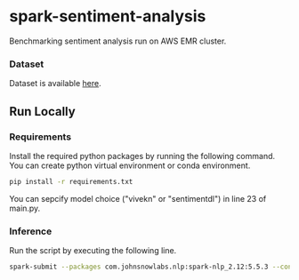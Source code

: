 # spark-sentiment-analysis
Benchmarking sentiment analysis run on AWS EMR cluster.

### Dataset
Dataset is available [here](https://www.kaggle.com/datasets/kazanova/sentiment140?resource=download).

## Run Locally

### Requirements

Install the required python packages by running the following command. You can create python virtual environment or conda environment.

```bash
pip install -r requirements.txt
```

You can sepcify model choice ("vivekn" or "sentimentdl") in line 23 of main.py.

### Inference

Run the script by executing the following line.
```bash
spark-submit --packages com.johnsnowlabs.nlp:spark-nlp_2.12:5.5.3 --conf spark.jars.packages=com.johnsnowlabs.nlp:spark-nlp_2.12:5.5.3 main.py
```
